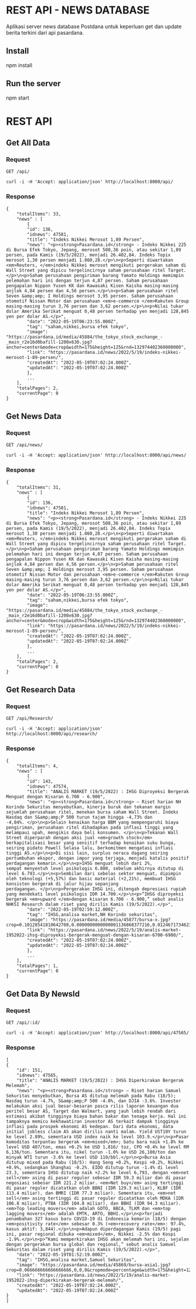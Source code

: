 # REST API - NEWS DATABASE

Aplikasi server news database Postdana untuk keperluan get dan update berita terkini dari api pasardana.

## Install

npm install

## Run the server

npm start

# REST API

## Get All Data

### Request

`GET /api/`

    curl -i -H 'Accept: application/json' http://localhost:8000/api/

### Response

    {
        "totalItems": 33,
        "news" : [
            {
            "id": 136,
            "idnews": 47581,
            "title": "Indeks Nikkei Merosot 1,89 Persen",
            "news": "<p><strong>Pasardana.id</strong> - Indeks Nikkei 225 di Bursa Efek Tokyo, Jepang, merosot 508,36 poin, atau sekitar 1,89 persen, pada Kamis (19/5/2022), menjadi 26.402,84. Indeks Topix merosot 1,30 persen menjadi 1.860,28.</p>\n<p>Seperti diwartakan <em>Reuters, </em>indeks Nikkei merosot mengikuti pergerakan saham di Wall Street yang dipicu tergelincirnya saham perusahaan ritel Target.</p>\n<p>Saham perusahaan pengiriman barang Yamato Holdings memimpin pelemahan hari ini dengan terjun 4,87 persen. Saham perusahaan pengapalan Nippon Yusen KK dan Kawasaki Kisen Kaisha masing-masing anjlok 4,84 persen dan 4,56 persen.</p>\n<p>Saham perusahaan ritel Seven &amp;amp; I Holdings merosot 3,95 persen. Saham perusahaan otomotif Nissan Motor dan perusahaan <em>e-commerce </em>Rakuten Group masing-masing turun 3,76 persen dan 3,62 persen.</p>\n<p>Nilai tukar dolar Amerika Serikat menguat 0,48 persen terhadap yen menjadi 128,845 yen per dolar AS.</p>",
            "date": "2022-05-19T06:23:55.000Z",
            "tag": "saham,nikkei,bursa efek tokyo",
            "image": "https://pasardana.id/media/45884/the_tokyo_stock_exchange_-_main_r2e16d0bafill-1200x630.jpg?anchor=center&mode=crop&width=175&height=125&rnd=132974402360000000",
            "link": "https://pasardana.id/news/2022/5/19/indeks-nikkei-merosot-1-89-persen/",
            "createdAt": "2022-05-19T07:02:24.000Z",
            "updatedAt": "2022-05-19T07:02:24.000Z"
            },
            ...
        ],
        "totalPages": 2,
        "currentPage": 0
    }

## Get News Data

### Request

`GET /api/news/`

    curl -i -H 'Accept: application/json' http://localhost:8000/api/news/

### Response

    {
        "totalItems": 31,
        "news" : [
            {
            "id": 136,
            "idnews": 47581,
            "title": "Indeks Nikkei Merosot 1,89 Persen",
            "news": "<p><strong>Pasardana.id</strong> - Indeks Nikkei 225 di Bursa Efek Tokyo, Jepang, merosot 508,36 poin, atau sekitar 1,89 persen, pada Kamis (19/5/2022), menjadi 26.402,84. Indeks Topix merosot 1,30 persen menjadi 1.860,28.</p>\n<p>Seperti diwartakan <em>Reuters, </em>indeks Nikkei merosot mengikuti pergerakan saham di Wall Street yang dipicu tergelincirnya saham perusahaan ritel Target.</p>\n<p>Saham perusahaan pengiriman barang Yamato Holdings memimpin pelemahan hari ini dengan terjun 4,87 persen. Saham perusahaan pengapalan Nippon Yusen KK dan Kawasaki Kisen Kaisha masing-masing anjlok 4,84 persen dan 4,56 persen.</p>\n<p>Saham perusahaan ritel Seven &amp;amp; I Holdings merosot 3,95 persen. Saham perusahaan otomotif Nissan Motor dan perusahaan <em>e-commerce </em>Rakuten Group masing-masing turun 3,76 persen dan 3,62 persen.</p>\n<p>Nilai tukar dolar Amerika Serikat menguat 0,48 persen terhadap yen menjadi 128,845 yen per dolar AS.</p>",
            "date": "2022-05-19T06:23:55.000Z",
            "tag": "saham,nikkei,bursa efek tokyo",
            "image": "https://pasardana.id/media/45884/the_tokyo_stock_exchange_-_main_r2e16d0bafill-1200x630.jpg?anchor=center&mode=crop&width=175&height=125&rnd=132974402360000000",
            "link": "https://pasardana.id/news/2022/5/19/indeks-nikkei-merosot-1-89-persen/",
            "createdAt": "2022-05-19T07:02:24.000Z",
            "updatedAt": "2022-05-19T07:02:24.000Z"
            },
            ...
        ],
        "totalPages": 2,
        "currentPage": 0
    }

## Get Research Data

### Request

`GET /api/Research/`

    curl -i -H 'Accept: application/json' http://localhost:8000/api/research/

### Response

    {
        "totalItems": 4,
        "news" : [
            {
            "id": 143,
            "idnews": 47574,
            "title": "ANALIS MARKET (19/5/2022) : IHSG Diproyeksi Bergerak Menguat dengan Kisaran 6.700 - 6.900",
            "news": "<p><strong>Pasardana.id</strong> – Riset harian NH Korindo Sekuritas menyebutkan, kinerja buruk dan tekanan margin sejumlah perusahaan ritel, menekan bursa saham Wall Street. Indeks Nasdaq dan S&amp;amp;P 500 turun tajam hingga -4,73% dan -4,04%. </p>\n<p>Selain kenaikan harga BBM yang mempengaruhi biaya pengiriman, perusahaan ritel dihadapkan pada inflasi tinggi yang melampaui upah, mengikis daya beli konsumen. </p>\n<p>Tekanan Wall Street diperparah dengan aksi jual <em>growth stock</em> berkapitalisasi besar yang sensitif terhadap kenaikan suku bunga, seiring pidato Powell Selasa lalu, berkomitmen mengatasi inflasi tinggi AS.</p>\n<p>Di sisi lain, surplus neraca dagang seiring pertumbuhan ekspor, dengan impor yang terjaga, menjadi katalis positif perdagangan kemarin.</p>\n<p>IHSG menguat lebih dari 2%, sempat menyentuh level psikologis 6.800, sebelum akhirnya ditutup di level 6.793.</p>\n<p>Sembilan dari sebelas sektor menguat, dipimpin oleh teknologi (+5,57%) dan basic material (+2,21%), membuat IHSG konsisten bergerak di jalur hijau sepanjang perdagangan. </p>\n<p>Pergerakan IHSG ini, ditengah depresiasi rupiah yang mendekati level psikologis IDR 14.700.</p>\n<p>“IHSG diproyeksi bergerak <em>upward </em>dengan kisaran 6.700 - 6.900,” sebut analis NHKSI Research dalam riset yang dirilis Kamis (19/5/2022).</p>",
            "date": "2022-05-19T02:59:12.000Z",
            "tag": "IHSG,analisa market,NH Korindo sekuritas",
            "image": "https://pasardana.id/media/45877/bursa-x.jpg?crop=0.10128541810642708,0.0000000000000001136868377216,0.012467173462336025,0&cropmode=percentage&width=175&height=125&rnd=132974279530000000",
            "link": "https://pasardana.id/news/2022/5/19/analis-market-1952022-ihsg-diproyeksi-bergerak-menguat-dengan-kisaran-6700-6900/",
            "createdAt": "2022-05-19T07:02:24.000Z",
            "updatedAt": "2022-05-19T07:02:24.000Z"
            },
            ...
        ],
        "totalPages": 1,
        "currentPage": 0
    }

## Get Data By NewsId

### Request

`GET /api/:id/`

    curl -i -H 'Accept: application/json' http://localhost:8000/api/47565/

### Response

    [
    {
        "id": 151,
        "idnews": 47565,
        "title": "ANALIS MARKET (19/5/2022) : IHSG Diperkirakan Bergerak Melemah",
        "news": "<p><strong>Pasardana.id</strong> – Riset harian Samuel Sekuritas menyebutkan, Bursa AS ditutup melemah pada Rabu (18/5); Nasdaq turun -4.7%, S&amp;amp;P 500 -4.0%, dan DJIA -3.6%. Investor melakukan aksi jual besar-besaran pasca rilis laporan keuangan dua peritel besar AS, Target dan Walmart, yang jauh lebih rendah dari estimasi akibat tingginya biaya bahan bakar dan tenaga kerja. Hal ini tampaknya memicu kekhawatiran investor AS terkait dampak tingginya inflasi pada prospek ekonomi AS kedepan. Dari data ekonomi, data initial jobless claim AS akan dirilis nanti malam. Yield UST10Y turun ke level 2.89%, sementara USD index naik ke level 103.9.</p>\n<p>Pasar komoditas terpantau bergerak <em>mixed</em>; batu bara naik +1.8% ke level USD 407/ton, emas +0.2% ke USD 1,816/ toz, CPO +0.4% ke level RM 6,136/ton. Sementara itu, nikel turun -1.0% ke USD 26,180/ton dan minyak WTI turun -3.6% ke level USD 110/bbl.</p>\n<p>Bursa Asia ditutup mixed pada Rabu (18/5): Hang Seng +0.2%, Kospi +0.2%, Nikkei +0.9%, sedangkan Shanghai -0.2%. EIDO ditutup turun -1.4% di level 23.3, sementara IHSG ditutup naik +2.2% ke level 6,793, dengan <em>net sell</em> asing di pasar reguler sebesar IDR 59.3 miliar dan di pasar negosiasi sebesar IDR 221.2 miliar. <em>Net buy</em> asing tertinggi di pasar reguler dicatatkan oleh BBNI (IDR 129.3 miliar), KLBF (IDR 113.4 miliar), dan BMRI (IDR 77.3 miliar). Sementara itu, <em>net sell</em> asing tertinggi di pasar reguler dicatatkan oleh MDKA (IDR 106.8 miliar), PTBA (IDR 104.8 miliar), dan BBHI (IDR 94.3 miliar). <em>Top leading movers</em> adalah GOTO, BBCA, TLKM dan <em>top lagging movers</em> adalah EMTK, ARTO, BBHI.</p>\n<p>Terjadi penambahan 327 kasus baru COVID-19 di Indonesia kemarin (18/5) dengan <em>positivity rate</em> sebesar 0.3% (<em>recovery rate</em>: 97.4%, kasus aktif: 3,844).</p>\n<p>Adapun diperdagangan Kamis (19/5) pagi ini, pasar regional dibuka <em>mixed</em>, Nikkei -2.5% dan Kospi -1.9%.</p>\n<p>“Kami memperkirakan IHSG akan melemah hari ini, sejalan dengan pergerakan bursa global dan regional,” sebut analis Samuel Sekuritas dalam riset yang dirilis Kamis (19/5/2022).</p>",
        "date": "2022-05-19T01:52:19.000Z",
        "tag": "IHSG,analisa market,Samuel Sekuritas",
        "image": "https://pasardana.id/media/45869/bursa-asia1.jpg?crop=0.066666666666666666,0,0,0&cropmode=percentage&width=175&height=125&rnd=132974239390000000",
        "link": "https://pasardana.id/news/2022/5/19/analis-market-1952022-ihsg-diperkirakan-bergerak-melemah/",
        "createdAt": "2022-05-19T07:02:24.000Z",
        "updatedAt": "2022-05-19T07:02:24.000Z"
    }
    ]

